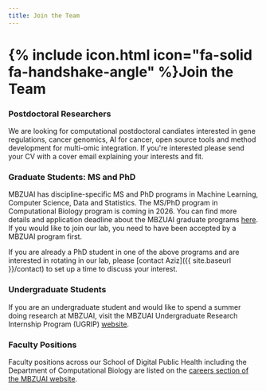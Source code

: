 ```yaml
---
title: Join the Team
---
```


# {% include icon.html icon="fa-solid fa-handshake-angle" %}Join the Team


### Postdoctoral Researchers

We are looking for computational postdoctoral candiates interested in gene regulations, cancer genomics, AI for cancer, open source tools and method development for multi-omic integration. If you're interested please send your CV with a cover email explaining your interests and fit.

### Graduate Students: MS and PhD

MBZUAI has discipline-specific MS and PhD programs in Machine Learning, Computer Science, Data and Statistics. The MS/PhD program in Computational Biology program is coming in 2026. You can find more details and application deadline about the MBZUAI graduate programs [here](https://mbzuai.ac.ae/study/admission-process). If you would like to join our lab, you need to have been accepted by a MBZUAI program first.

If you are already a PhD student in one of the above programs and are interested in rotating in our lab, please [contact Aziz]({{ site.baseurl }}/contact) to set up a time to discuss your interest.

### Undergraduate Students

If you are an undergraduate student and would like to spend a summer doing research at MBZUAI, visit the MBZUAI Undergraduate Research Internship Program (UGRIP) [website](https://mbzuai.ac.ae/ugrip/).

### Faculty Positions

Faculty positions across our School of Digital Public Health including the Department of Computational Biology are listed on the [careers section of the MBZUAI website](https://careers.mbzuai.ac.ae/).




